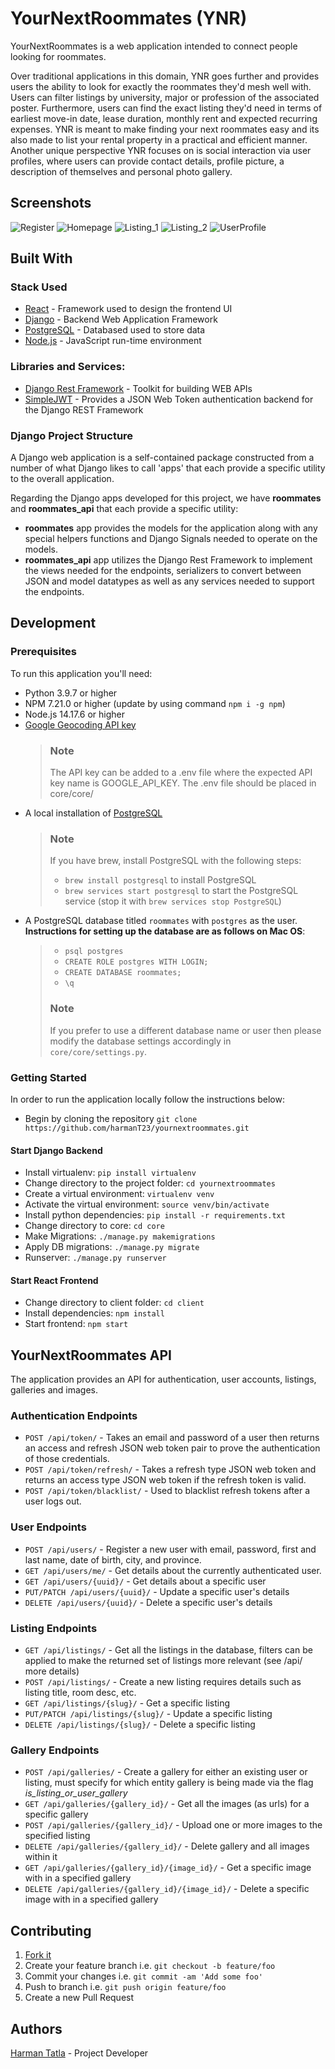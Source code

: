 # YourNextRoommates (YNR)
YourNextRoommates is a web application intended to connect people looking for roommates. 

Over traditional applications in this domain, YNR goes further and provides users the ability to look for exactly the roommates they'd mesh well with.
Users can filter listings by university, major or profession of the associated poster. Furthermore, users can find the exact listing they'd need in terms of earliest move-in date, lease duration, monthly rent and expected recurring expenses. YNR is meant to make finding your next roommates easy and its also made to list your rental property in a practical and efficient manner. Another unique perspective YNR focuses on is social interaction via user profiles, where users can provide contact details, profile picture, a description of themselves and personal photo gallery.

## Screenshots 
![Register](https://imgur.com/1wY2qgK.jpeg)
![Homepage](https://imgur.com/kcqVkC9.jpeg)
![Listing_1](https://imgur.com/ohr8KeK.jpeg)
![Listing_2](https://imgur.com/M4Vbhww.jpeg)
![UserProfile](https://imgur.com/8KbmUhW.jpeg)

## Built With
### Stack Used
- [React](https://reactjs.org/) - Framework used to design the frontend UI
- [Django](https://www.djangoproject.com/) - Backend Web Application Framework
- [PostgreSQL](https://www.postgresql.org/) - Databased used to store data
- [Node.js](https://nodejs.org/en/) - JavaScript run-time environment 

### Libraries and Services:
- [Django Rest Framework](https://www.django-rest-framework.org/) - Toolkit for building WEB APIs
- [SimpleJWT](https://django-rest-framework-simplejwt.readthedocs.io/en/latest/) - Provides a JSON Web Token authentication backend for the Django REST Framework

### Django Project Structure
A Django web application is a self-contained package constructed from a number 
of what Django likes to call 'apps' that each provide a specific utility to the
overall application. 

Regarding the Django apps developed for this project, we have **roommates** and 
**roommates_api** that each provide a specific utility: 
- **roommates** app provides the models for the application along with any 
special helpers functions and Django Signals needed to operate on the models.
- **roommates_api** app utilizes the Django Rest Framework to implement the 
views needed for the endpoints, serializers to convert between JSON and model 
datatypes as well as any services needed to support the endpoints.

## Development
### Prerequisites
To run this application you'll need:
- Python 3.9.7 or higher
- NPM 7.21.0 or higher (update by using command ```npm i -g npm```)
- Node.js 14.17.6 or higher
- [Google Geocoding API key](https://developers.google.com/maps/documentation/geocoding/get-api-key)
    > ### Note
    > The API key can be added to a .env file where the expected API key name is GOOGLE_API_KEY. The .env file should be placed in core/core/ 
- A local installation of [PostgreSQL](https://www.postgresql.org/download/)
   > ### Note
   >
   > If you have brew, install PostgreSQL with the following steps:
   >
   > -  `brew install postgresql` to install PostgreSQL
   > -  `brew services start postgresql` to start the PostgreSQL service 
   (stop it with `brew services stop PostgreSQL`)
- A PostgreSQL database titled ```roommates``` with ```postgres``` as the user. 
**Instructions for setting up the database are as follows on Mac OS**:
   > - ```psql postgres```
   > - ```CREATE ROLE postgres WITH LOGIN;```
   > - ```CREATE DATABASE roommates;```
   > - ```\q```
   > ### Note
   > If you prefer to use a different database name or user then please modify the database settings accordingly in ```core/core/settings.py```.

### Getting Started
In order to run the application locally follow the instructions 
below:

- Begin by cloning the repository 
```git clone https://github.com/harmanT23/yournextroommates.git```

#### Start Django Backend
- Install virtualenv: ```pip install virtualenv```
- Change directory to the project folder: ```cd yournextroommates```
- Create a virtual environment: ```virtualenv venv```
- Activate the virtual environment: ```source venv/bin/activate```
- Install python dependencies: ```pip install -r requirements.txt```
- Change directory to core: ```cd core```
- Make Migrations: ```./manage.py makemigrations```
- Apply DB migrations: ```./manage.py migrate```
- Runserver: ```./manage.py runserver```
#### Start React Frontend
- Change directory to client folder:  ```cd client```
- Install dependencies: ```npm install```
- Start frontend: ```npm start```

## YourNextRoommates API
The application provides an API for authentication, user accounts, listings,
galleries and images.

### Authentication Endpoints
- ```POST /api/token/``` - Takes an email and password of a user then 
returns an access and refresh JSON web token pair to prove the authentication of those credentials.
- ```POST /api/token/refresh/``` - Takes a refresh type JSON web token and  returns an access type JSON web token if the refresh token is valid.
- ```POST /api/token/blacklist/``` - Used to blacklist refresh tokens 
after a user logs out.

### User Endpoints
- ```POST /api/users/``` - Register a new user with email, password, first and last name, date of birth, city, and province.
- ```GET /api/users/me/``` - Get details about the currently authenticated user.
- ```GET /api/users/{uuid}/``` - Get details about a specific user 
- ```PUT/PATCH /api/users/{uuid}/``` - Update a specific user's details
- ```DELETE /api/users/{uuid}/``` - Delete a specific user's details 

### Listing Endpoints
- ```GET /api/listings/``` - Get all the listings in the database, filters
can be applied to make the returned set of listings more relevant (see /api/ more details)
- ```POST /api/listings/``` - Create a new listing requires details such as listing title, room desc, etc.
- ```GET /api/listings/{slug}/``` - Get a specific listing
- ```PUT/PATCH /api/listings/{slug}/``` - Update a specific listing
- ```DELETE /api/listings/{slug}/``` - Delete a specific listing

### Gallery Endpoints
- ```POST /api/galleries/``` - Create a gallery for either an existing user or listing, must specify for which entity gallery is being made via the flag <em>is_listing_or_user_gallery</em>
- ```GET /api/galleries/{gallery_id}/``` - Get all the images (as urls) for a specific gallery
- ```POST /api/galleries/{gallery_id}/``` - Upload one or more images to the specified listing
- ```DELETE /api/galleries/{gallery_id}/``` - Delete gallery and all images within it
- ```GET /api/galleries/{gallery_id}/{image_id}/``` - Get a specific image with in a specified gallery
- ```DELETE /api/galleries/{gallery_id}/{image_id}/``` - Delete a specific image with in a specified gallery

## Contributing
1. [Fork it](https://github.com/harmanT23/yournextroommates/fork)
2. Create your feature branch i.e. ```git checkout -b feature/foo```
3. Commit your changes i.e. ```git commit -am 'Add some foo'```
4. Push to branch i.e. ```git push origin feature/foo```
5. Create a new Pull Request

## Authors
[Harman Tatla](https://github.com/harmanT23) - Project Developer
